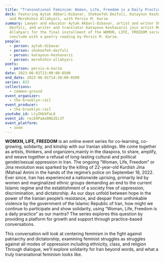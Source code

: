 ```yaml
---
title: "Transnational Feminism: Womxn, Life, Freedom is a Daily Practice"
deck: Featuring Aytak Akbari-Dibavar, Shokoofeh Dezfuli, Katayoun Keshavarzi,
  and Morehshin Allahyari, with Persis M. Karim
summary: Lawyer and educator Aytak Akbari-Dibavar, artist and writer Shokoofeh
  Dezfuli, and writer and translator Katayoun Keshavarzi join artist Morehshin
  Allahyari for the final installment of the WOMXN, LIFE, FREEDOM series. We
  conclude with a poetry reading by Persis M. Karim.
people:
  - person: aytak-dibavar
  - person: shokoofeh-dezfuli
  - person: katayoun-keshavarzi
  - person: morehshin-allahyari
poets:
  - person: persis-m-karim
date: 2023-06-01T13:00:00-0500
end_date: 2023-06-01T14:30:00-0500
series: 823
collections:
  - common-ground
event_organizer:
  - the-brooklyn-rail
event_producer:
  - the-brooklyn-rail
youtube_id: LtyIHbkPaL0
event_id: recE0PaAxDNGZEc3f
event_platform:
  - zoom
---
```

**WOMXN, LIFE, FREEDOM** is an online event series for co-learning, co-growing, solidarity, and kinship with our Iranian siblings. We come together as artists, thinkers, and organizers,mainly in the diaspora, to share, amplify, and weave together a refusal of long-lasting cultural and political gender/sexual oppression in Iran. The ongoing “Woman, Life, Freedom” or Jina revolution was sparked by the killing of 22-year-old Kurdish Jina (Mahsa) Amini in the hands of the regime’s police on September 16, 2022. Ever since, Iran has experienced a nationwide uprising, primarily led by women and marginalized ethnic groups demanding an end to the current Islamic regime and the establishment of a society free of oppression, discrimination, and dictatorship. As our days unfold between hope in the power of the Iranian people’s resistance, and despair from unthinkable violence by the government of the Islamic Republic of Iran, how might we continue to participate and show solidarity, using “Woman, Life, Freedom is a daily practice” as our mantra? The series explores this question by providing a platform for growth and support through practice-based conversations.

This conversation will look at centering feminism in the fight against patriarchy and dictatorship, examining feminist struggles as struggles against all modes of oppression including ethnicity, class, and religion Through dialogue, we'll explore solidarity for Iran beyond words, and what a truly transnational feminism looks like.